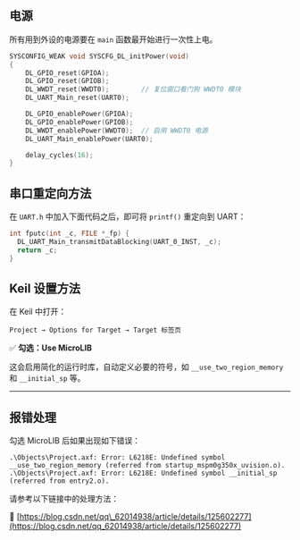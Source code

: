## 电源

所有用到外设的电源要在 `main` 函数最开始进行一次性上电。

```c
SYSCONFIG_WEAK void SYSCFG_DL_initPower(void)
{
    DL_GPIO_reset(GPIOA);
    DL_GPIO_reset(GPIOB);
    DL_WWDT_reset(WWDT0);        // 复位窗口看门狗 WWDT0 模块
    DL_UART_Main_reset(UART0);

    DL_GPIO_enablePower(GPIOA);
    DL_GPIO_enablePower(GPIOB);
    DL_WWDT_enablePower(WWDT0);  // 启用 WWDT0 电源
    DL_UART_Main_enablePower(UART0);

    delay_cycles(16);
}

````


## 串口重定向方法

在 `UART.h` 中加入下面代码之后，即可将 `printf()` 重定向到 UART：

```c
int fputc(int _c, FILE *_fp) {
  DL_UART_Main_transmitDataBlocking(UART_0_INST, _c);
  return _c;
}
````


## Keil 设置方法

在 Keil 中打开：

```
Project → Options for Target → Target 标签页
```

✅ **勾选：Use MicroLIB**

这会启用简化的运行时库，自动定义必要的符号，如 `__use_two_region_memory` 和 `__initial_sp` 等。

---

## 报错处理

勾选 MicroLIB 后如果出现如下错误：

```
.\Objects\Project.axf: Error: L6218E: Undefined symbol __use_two_region_memory (referred from startup_mspm0g350x_uvision.o).
.\Objects\Project.axf: Error: L6218E: Undefined symbol __initial_sp (referred from entry2.o).
```

请参考以下链接中的处理方法：

🔗 [https://blog.csdn.net/qq\_62014938/article/details/125602277](https://blog.csdn.net/qq_62014938/article/details/125602277)

```

